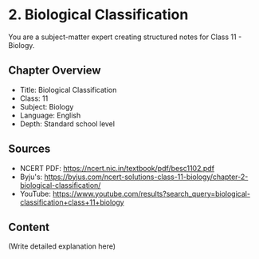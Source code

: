 # 2. Biological Classification

You are a subject-matter expert creating structured notes for Class 11 - Biology.

## Chapter Overview
- Title: Biological Classification
- Class: 11
- Subject: Biology
- Language: English
- Depth: Standard school level

## Sources
- NCERT PDF: https://ncert.nic.in/textbook/pdf/besc1102.pdf
- Byju's: https://byjus.com/ncert-solutions-class-11-biology/chapter-2-biological-classification/
- YouTube: https://www.youtube.com/results?search_query=biological-classification+class+11+biology

## Content
(Write detailed explanation here)
